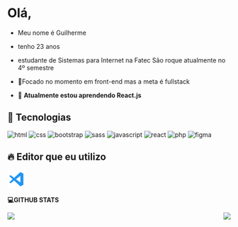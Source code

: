 # Olá, 



 - Meu nome é Guilherme  
 - tenho 23 anos 
 - estudante de Sistemas para Internet na Fatec São roque  atualmente no 4º semestre 
 - 🚀Focado no momento em front-end mas a meta é fullstack


- 🌱 **Atualmente estou aprendendo React.js**
 ## 🚀 Tecnologias 
    
<div>
 
<img src="https://img.shields.io/badge/HTML5-E34F26?style=for-the-badge&logo=html5&logoColor=white" alt="html" width="90" height="25" />
<img src="https://img.shields.io/badge/CSS3-1572B6?style=for-the-badge&logo=css3&logoColor=white" alt="css" width="90" height="25" />
<img src="https://img.shields.io/badge/Bootstrap-563D7C?style=for-the-badge&logo=bootstrap&logoColor=white" alt="bootstrap" width="90" height="25" /> 
<img src="https://img.shields.io/badge/Sass-CC6699?style=for-the-badge&logo=sass&logoColor=white" alt="sass" width="90" height="25" />
<img src="https://img.shields.io/badge/JavaScript-323330?style=for-the-badge&logo=javascript&logoColor=F7DF1E" alt="javascript" width="90" height="25" />
<img src ="https://img.shields.io/badge/React-20232A?style=for-the-badge&logo=react&logoColor=61DAFB" alt="react" width="90" height="25"/>
<img src ="https://img.shields.io/badge/PHP-777BB4?style=for-the-badge&logo=php&logoColor=white" alt="php" width="90" height="25"/>
<img src="https://img.shields.io/badge/Figma-F24E1E?style=for-the-badge&logo=figma&logoColor=white" alt="figma" width="90" height="25" />
 
  </div>
  
 ## 🔥 Editor que eu utilizo
  
  <img src="https://raw.githubusercontent.com/PKief/vscode-material-icon-theme/main/icons/vscode.svg" alt="vscode" width="40" height="40" />

<br>

**💻GITHUB STATS**
<br>
  <div>
  <img height="160px" src="https://github-readme-stats.vercel.app/api?username=71M-M414&show_icons=true&theme=gotham&include_all_commits=true&count_private=true&border_radius=10&hide_border=true&bg_color=272A34&locale=pt-br"/>
  <img height="160px" src="https://github-readme-stats.vercel.app/api/top-langs/?username=71M-M414&layout=compact&langs_count=16&theme=gotham&border_radius=10&hide_border=true&bg_color=272A34&locale=pt-br" align="right"/>
</div>




